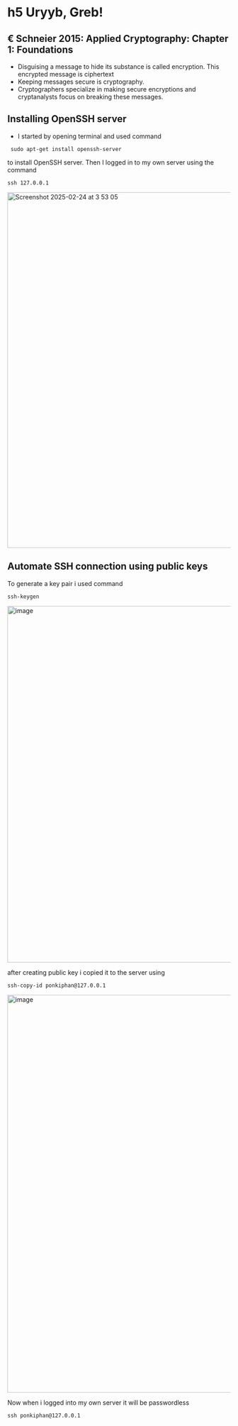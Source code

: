 
# h5 Uryyb, Greb!

## € Schneier 2015: Applied Cryptography: Chapter 1: Foundations

- Disguising a message to hide its substance is called encryption. This encrypted message is ciphertext
- Keeping messages secure is cryptography.
- Cryptographers specialize in making secure encryptions and cryptanalysts focus on breaking these messages.

## Installing OpenSSH server

- I started by opening terminal and used command 
  
```
 sudo apt-get install openssh-server
```

  to install OpenSSH server. Then I logged in to my own server using the command 

```
ssh 127.0.0.1
```

<img width="802" alt="Screenshot 2025-02-24 at 3 53 05" src="https://github.com/user-attachments/assets/0baf565e-75cf-42db-8276-ba242780dc31" />


## Automate SSH connection using public keys

To generate a key pair i used command 

```
ssh-keygen
```
<img width="804" alt="image" src="https://github.com/user-attachments/assets/6928cd48-a6c4-42a2-9d06-7a522a4d9519" />

after creating public key i copied it to the server using 

```
ssh-copy-id ponkiphan@127.0.0.1
```
<img width="897" alt="image" src="https://github.com/user-attachments/assets/0f6e479c-6aa4-48ac-b816-dd3d7f80cb58" />

Now when i logged into my own server it will be passwordless

```
ssh ponkiphan@127.0.0.1
```
